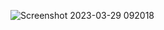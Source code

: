 ![Screenshot 2023-03-29 092018](https://user-images.githubusercontent.com/118845699/228422328-64b87f71-533d-41b1-af3e-ecdb778ce990.png)
